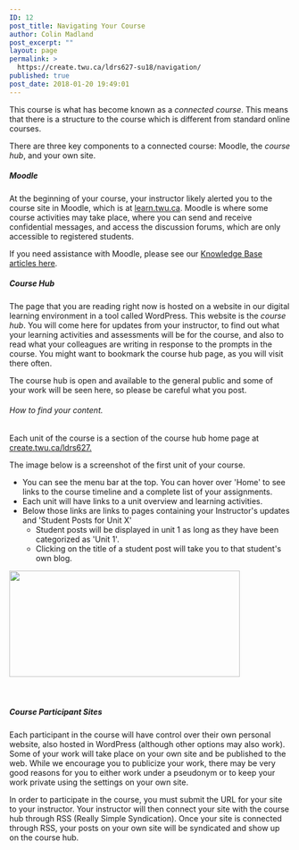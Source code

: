 ```yaml
---
ID: 12
post_title: Navigating Your Course
author: Colin Madland
post_excerpt: ""
layout: page
permalink: >
  https://create.twu.ca/ldrs627-su18/navigation/
published: true
post_date: 2018-01-20 19:49:01
---
```

This course is what has become known as a _connected course_. This means that there is a structure to the course which is different from standard online courses.

There are three key components to a connected course: Moodle, the _course hub_, and your own site.

##### Moodle

At the beginning of your course, your instructor likely alerted you to the course site in Moodle, which is at [learn.twu.ca](https://learn.twu.ca). Moodle is where some course activities may take place, where you can send and receive confidential messages, and access the discussion forums, which are only accessible to registered students.

If you need assistance with Moodle, please see our [Knowledge Base articles here](https://trinitywestern.teamdynamix.com/TDClient/KB/Default?CategoryID=4592).

##### Course Hub

The page that you are reading right now is hosted on a website in our digital learning environment in a tool called WordPress. This website is the _course hub_. You will come here for updates from your instructor, to find out what your learning activities and assessments will be for the course, and also to read what your colleagues are writing in response to the prompts in the course. You might want to bookmark the course hub page, as you will visit there often.

The course hub is open and available to the general public and some of your work will be seen here, so please be careful what you post.
<h6>How to find your content.</h6>
Each unit of the course is a section of the course hub home page at <a href="https://create.twu.ca/ldrs627">create.twu.ca/ldrs627.</a>

The image below is a screenshot of the first unit of your course.
<ul>
 	<li>You can see the menu bar at the top. You can hover over 'Home' to see links to the course timeline and a complete list of your assignments.</li>
 	<li>Each unit will have links to a unit overview and learning activities.</li>
 	<li>Below those links are links to pages containing your Instructor's updates and 'Student Posts for Unit X'
<ul>
 	<li>Student posts will be displayed in unit 1 as long as they have been categorized as 'Unit 1'.</li>
 	<li>Clicking on the title of a student post will take you to that student's own blog.</li>
</ul>
</li>
</ul>
<img class="alignleft wp-image-1536" src="http://create.twu.ca/ldrs627-su18/files/2018/10/627-home-e1540502074138-300x138.png" alt="" width="413" height="190" />

&nbsp;
<h5></h5>
<h5></h5>
<h5></h5>
<h5></h5>
<h5>Course Participant Sites</h5>
Each participant in the course will have control over their own personal website, also hosted in WordPress (although other options may also work). Some of your work will take place on your own site and be published to the web. While we encourage you to publicize your work, there may be very good reasons for you to either work under a pseudonym or to keep your work private using the settings on your own site.

In order to participate in the course, you must submit the URL for your site to your instructor. Your instructor will then connect your site with the course hub through RSS (Really Simple Syndication). Once your site is connected through RSS, your posts on your own site will be syndicated and show up on the course hub.